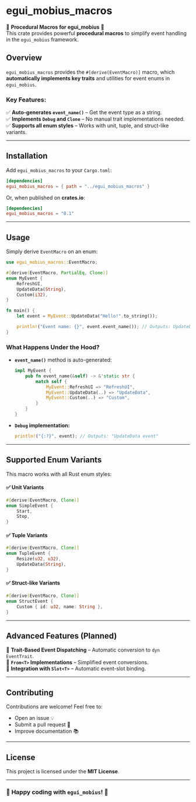 # egui_mobius_macros

🚀 **Procedural Macros for egui_mobius** 🚀  
This crate provides powerful **procedural macros** to simplify event handling in the `egui_mobius` framework.  

## **Overview**
`egui_mobius_macros` provides the `#[derive(EventMacro)]` macro, which **automatically implements key traits** and utilities for event enums in `egui_mobius`.  

### **Key Features:**
✅ **Auto-generates `event_name()`** – Get the event type as a string.  
✅ **Implements `Debug` and `Clone`** – No manual trait implementations needed.  
✅ **Supports all enum styles** – Works with unit, tuple, and struct-like variants.  

---

## **Installation**
Add `egui_mobius_macros` to your `Cargo.toml`:

```toml
[dependencies]
egui_mobius_macros = { path = "../egui_mobius_macros" }
```

Or, when published on **crates.io**:
```toml
[dependencies]
egui_mobius_macros = "0.1"
```

---

## **Usage**
Simply derive `EventMacro` on an enum:

```rust
use egui_mobius_macros::EventMacro;

#[derive(EventMacro, PartialEq, Clone)]
enum MyEvent {
    RefreshUI,
    UpdateData(String),
    Custom(i32),
}

fn main() {
    let event = MyEvent::UpdateData("Hello!".to_string());

    println!("Event name: {}", event.event_name()); // Outputs: UpdateData
}
```

### **What Happens Under the Hood?**
- **`event_name()`** method is auto-generated:
  ```rust
  impl MyEvent {
      pub fn event_name(&self) -> &'static str {
          match self {
              MyEvent::RefreshUI => "RefreshUI",
              MyEvent::UpdateData(..) => "UpdateData",
              MyEvent::Custom(..) => "Custom",
          }
      }
  }
  ```
- **`Debug` implementation:**  
  ```rust
  println!("{:?}", event); // Outputs: "UpdateData event"
  ```

---

## **Supported Enum Variants**
This macro works with all Rust enum styles:

#### ✅ **Unit Variants**
```rust
#[derive(EventMacro, Clone)]
enum SimpleEvent {
    Start,
    Stop,
}
```

#### ✅ **Tuple Variants**
```rust
#[derive(EventMacro, Clone)]
enum TupleEvent {
    Resize(u32, u32),
    UpdateData(String),
}
```

#### ✅ **Struct-like Variants**
```rust
#[derive(EventMacro, Clone)]
enum StructEvent {
    Custom { id: u32, name: String },
}
```

---

## **Advanced Features (Planned)**
🚀 **Trait-Based Event Dispatching** – Automatic conversion to `dyn EventTrait`.  
🚀 **`From<T>` Implementations** – Simplified event conversions.  
🚀 **Integration with `Slot<T>`** – Automatic event-slot binding.  

---

## **Contributing**
Contributions are welcome! Feel free to:
- Open an issue 💡
- Submit a pull request 🚀
- Improve documentation 📚

---

## **License**
This project is licensed under the **MIT License**.

---

### 🎉 **Happy coding with `egui_mobius`!** 🚀

